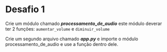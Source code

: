 # Desafio 1

Crie um módulo chamado **_processamento_de_audio_**
este módulo deverar ter 2 funções: `aumentar_volume` e `diminuir_volume`

Crie um segundo arquivo chamado **_app.py_** e importe o módulo processamento_de_audio e use a função dentro dele.
